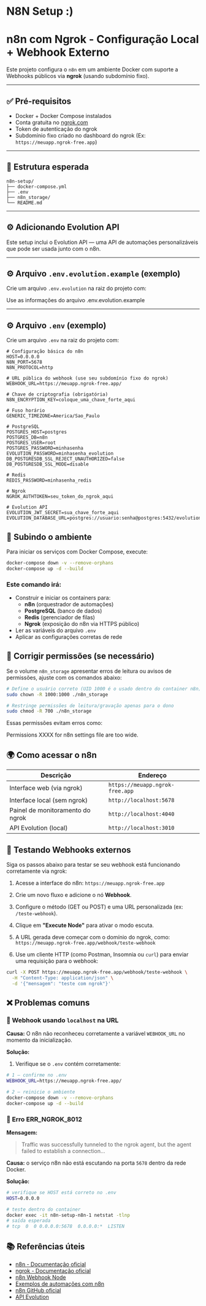 # N8N Setup :)


# n8n com Ngrok - Configuração Local + Webhook Externo

Este projeto configura o `n8n` em um ambiente Docker com suporte a Webhooks públicos via **ngrok** (usando subdomínio fixo).

---

## ✅ Pré-requisitos

- Docker + Docker Compose instalados
- Conta gratuita no [ngrok.com](https://ngrok.com)
- Token de autenticação do ngrok
- Subdomínio fixo criado no dashboard do ngrok (Ex: `https://meuapp.ngrok-free.app`)

---

## 📁 Estrutura esperada

```plaintext
n8n-setup/
├── docker-compose.yml
├── .env
├── n8n_storage/
└── README.md
```
---
## ⚙️ Adicionando Evolution API

Este setup inclui o Evolution API — uma API de automações personalizáveis que pode ser usada junto com o n8n.

---

## ⚙️ Arquivo `.env.evolution.example` (exemplo)

Crie um arquivo `.env.evolution` na raiz do projeto com:

Use as informações do arquivo .env.evolution.example

---

## ⚙️ Arquivo `.env` (exemplo)

Crie um arquivo `.env` na raiz do projeto com:

```env
# Configuração básica do n8n
HOST=0.0.0.0
N8N_PORT=5678
N8N_PROTOCOL=http

# URL pública do webhook (use seu subdomínio fixo do ngrok)
WEBHOOK_URL=https://meuapp.ngrok-free.app/

# Chave de criptografia (obrigatória)
N8N_ENCRYPTION_KEY=coloque_uma_chave_forte_aqui

# Fuso horário
GENERIC_TIMEZONE=America/Sao_Paulo

# PostgreSQL
POSTGRES_HOST=postgres
POSTGRES_DB=n8n
POSTGRES_USER=root
POSTGRES_PASSWORD=minhasenha
EVOLUTION_PASSWORD=minhasenha_evolution
DB_POSTGRESDB_SSL_REJECT_UNAUTHORIZED=false
DB_POSTGRESDB_SSL_MODE=disable

# Redis
REDIS_PASSWORD=minhasenha_redis

# Ngrok
NGROK_AUTHTOKEN=seu_token_do_ngrok_aqui

# Evolution API
EVOLUTION_JWT_SECRET=sua_chave_forte_aqui
EVOLUTION_DATABASE_URL=postgres://usuario:senha@postgres:5432/evolution_db
```

## 🐳 Subindo o ambiente

Para iniciar os serviços com Docker Compose, execute:

```bash
docker-compose down -v --remove-orphans
docker-compose up -d --build
```

### Este comando irá:

- Construir e iniciar os containers para:
  - **n8n** (orquestrador de automações)
  - **PostgreSQL** (banco de dados)
  - **Redis** (gerenciador de filas)
  - **Ngrok** (exposição do n8n via HTTPS público)
- Ler as variáveis do arquivo `.env`
- Aplicar as configurações corretas de rede


## 🔐 Corrigir permissões (se necessário)

Se o volume `n8n_storage` apresentar erros de leitura ou avisos de permissões, ajuste com os comandos abaixo:

```bash
# Define o usuário correto (UID 1000 é o usado dentro do container n8n)
sudo chown -R 1000:1000 ./n8n_storage

# Restringe permissões de leitura/gravação apenas para o dono
sudo chmod -R 700 ./n8n_storage
```

Essas permissões evitam erros como:

Permissions XXXX for n8n settings file are too wide.


## 🌍 Como acessar o n8n

| Descrição                             | Endereço                                    |
|---------------------------------------|---------------------------------------------|
| Interface web (via ngrok)             | `https://meuapp.ngrok-free.app`             |
| Interface local (sem ngrok)           | `http://localhost:5678`                     |
| Painel de monitoramento do ngrok      | `http://localhost:4040`                     |
| API Evolution (local)	                | `http://localhost:3010`                     |

## 📡 Testando Webhooks externos

Siga os passos abaixo para testar se seu webhook está funcionando corretamente via ngrok:

1. Acesse a interface do n8n:
   `https://meuapp.ngrok-free.app`

2. Crie um novo fluxo e adicione o nó **Webhook**.

3. Configure o método (GET ou POST) e uma URL personalizada (ex: `/teste-webhook`).

4. Clique em **"Execute Node"** para ativar o modo escuta.

5. A URL gerada deve começar com o domínio do ngrok, como:
   `https://meuapp.ngrok-free.app/webhook/teste-webhook`

6. Use um cliente HTTP (como Postman, Insomnia ou `curl`) para enviar uma requisição para o webhook:

```bash
curl -X POST https://meuapp.ngrok-free.app/webhook/teste-webhook \
  -H "Content-Type: application/json" \
  -d '{"mensagem": "teste com ngrok"}'
```

## ❌ Problemas comuns

### 🔸 Webhook usando `localhost` na URL

**Causa:**
O n8n não reconheceu corretamente a variável `WEBHOOK_URL` no momento da inicialização.

**Solução:**

1. Verifique se o `.env` contém corretamente:

```bash
# 1 – confirme no .env
WEBHOOK_URL=https://meuapp.ngrok-free.app/

# 2 – reinicie o ambiente
docker-compose down -v --remove-orphans
docker-compose up -d --build
```

### 🔸 Erro ERR_NGROK_8012

**Mensagem:**
> Traffic was successfully tunneled to the ngrok agent, but the agent failed to establish a connection…

**Causa:**
o serviço n8n não está escutando na porta `5678` dentro da rede Docker.

**Solução:**
```bash
# verifique se HOST está correto no .env
HOST=0.0.0.0

# teste dentro do container
docker exec -it n8n-setup-n8n-1 netstat -tlnp
# saída esperada
# tcp  0  0 0.0.0.0:5678  0.0.0.0:*  LISTEN
```

## 📚 Referências úteis

- [n8n - Documentação oficial](https://docs.n8n.io)
- [ngrok - Documentação oficial](https://ngrok.com/docs)
- [n8n Webhook Node](https://docs.n8n.io/integrations/builtin/core-nodes/n8n-nodes-base.webhook/)
- [Exemplos de automações com n8n](https://n8n.io/workflows)
- [n8n GitHub oficial](https://github.com/n8n-io/n8n)
- [API Evolution](https://github.com/EvolutionAPI/evolution-api)
